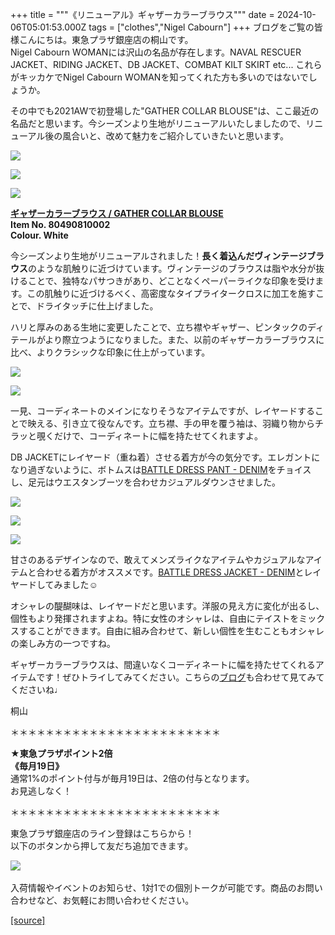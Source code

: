 +++
title = """《リニューアル》ギャザーカラーブラウス"""
date = 2024-10-06T05:01:53.000Z
tags = ["clothes","Nigel Cabourn"]
+++
ブログをご覧の皆様こんにちは。東急プラザ銀座店の桐山です。  
Nigel Cabourn WOMANには沢山の名品が存在します。NAVAL RESCUER JACKET、RIDING JACKET、DB JACKET、COMBAT KILT SKIRT etc... これらがキッカケでNigel Cabourn WOMANを知ってくれた方も多いのではないでしょうか。  
  
その中でも2021AWで初登場した"GATHER COLLAR BLOUSE"は、ここ最近の名品だと思います。今シーズンより生地がリニューアルいたしましたので、リニューアル後の風合いと、改めて魅力をご紹介していきたいと思います。

![](https://cdn.shopify.com/s/files/1/0094/9295/5196/files/IMG_9584_f28ad50f-ac14-4f6a-99d8-065d38437cba_480x480.jpg?v=1728180267)

![](https://cdn.shopify.com/s/files/1/0094/9295/5196/files/IMG_9588_480x480.jpg?v=1728180274)

![](https://cdn.shopify.com/s/files/1/0094/9295/5196/files/IMG_9591_480x480.jpg?v=1728180274)

**[ギャザーカラーブラウス / GATHER COLLAR BLOUSE](https://cabourn.jp/products/80490810002)  
Item No. 80490810002**  
**Colour. White**

今シーズンより生地がリニューアルされました！**長く着込んだヴィンテージブラウス**のような肌触りに近づけています。ヴィンテージのブラウスは脂や水分が抜けることで、独特なパサつきがあり、どことなくペーパーライクな印象を受けます。この肌触りに近づけるべく、高密度なタイプライタークロスに加工を施すことで、ドライタッチに仕上げました。  
  
ハリと厚みのある生地に変更したことで、立ち襟やギャザー、ピンタックのディテールがより際立つようになりました。また、以前のギャザーカラーブラウスに比べ、よりクラシックな印象に仕上がっています。  

![](https://cdn.shopify.com/s/files/1/0094/9295/5196/files/IMG_8592_0fa794b7-0f74-4090-a344-6c2315267280_480x480.jpg?v=1728114129)

![](https://cdn.shopify.com/s/files/1/0094/9295/5196/files/IMG_8617_aaa5a029-6f34-4f1b-adf1-08bdbdb5103e_480x480.jpg?v=1728114081)

一見、コーディネートのメインになりそうなアイテムですが、レイヤードすることで映える、引き立て役なんです。立ち襟、手の甲を覆う袖は、羽織り物からチラッと覗くだけで、コーディネートに幅を持たせてくれますよ。

DB JACKETにレイヤード（重ね着）させる着方が今の気分です。エレガントになり過ぎないように、ボトムスは[BATTLE DRESS PANT - DENIM](https://cabourn.jp/products/80490850000)をチョイスし、足元はウエスタンブーツを合わせカジュアルダウンさせました。

![](https://cdn.shopify.com/s/files/1/0094/9295/5196/files/IMG_9505_480x480.jpg?v=1728113035)

![](https://cdn.shopify.com/s/files/1/0094/9295/5196/files/IMG_9568_480x480.jpg?v=1728113035)

![](https://cdn.shopify.com/s/files/1/0094/9295/5196/files/IMG_9564_480x480.jpg?v=1728113035)

甘さのあるデザインなので、敢えてメンズライクなアイテムやカジュアルなアイテムと合わせる着方がオススメです。[BATTLE DRESS JACKET - DENIM](https://cabourn.jp/products/80490830000)とレイヤードしてみました☺︎  
  
オシャレの醍醐味は、レイヤードだと思います。洋服の見え方に変化が出るし、個性もより発揮されますよね。特に女性のオシャレは、自由にテイストをミックスすることができます。自由に組み合わせて、新しい個性を生むこともオシャレの楽しみ方の一つですね。  
  
ギャザーカラーブラウスは、間違いなくコーディネートに幅を持たせてくれるアイテムです！ぜひトライしてみてください。こちらの[ブログ](https://cabourn.jp/blogs/shop-info/nakameguro20240910)も合わせて見てみてくださいね♩

桐山

＊＊＊＊＊＊＊＊＊＊＊＊＊＊＊＊＊＊＊＊＊＊＊＊  
  
**★東急プラザポイント2倍  
《毎月19日》**  
通常1%のポイント付与が毎月19日は、2倍の付与となります。  
お見逃しなく！  
  
＊＊＊＊＊＊＊＊＊＊＊＊＊＊＊＊＊＊＊＊＊＊＊＊

東急プラザ銀座店のライン登録はこちらから！  
以下のボタンから押して友だち追加できます。 

[![](https://scdn.line-apps.com/n/line_add_friends/btn/ja.png)](https://lin.ee/BYB8FHk) 

入荷情報やイベントのお知らせ、1対1での個別トークが可能です。商品のお問い合わせなど、お気軽にお問い合わせください。

[[source]](https://cabourn.jp/blogs/shop-info/tokyuplazaginza20241006)
